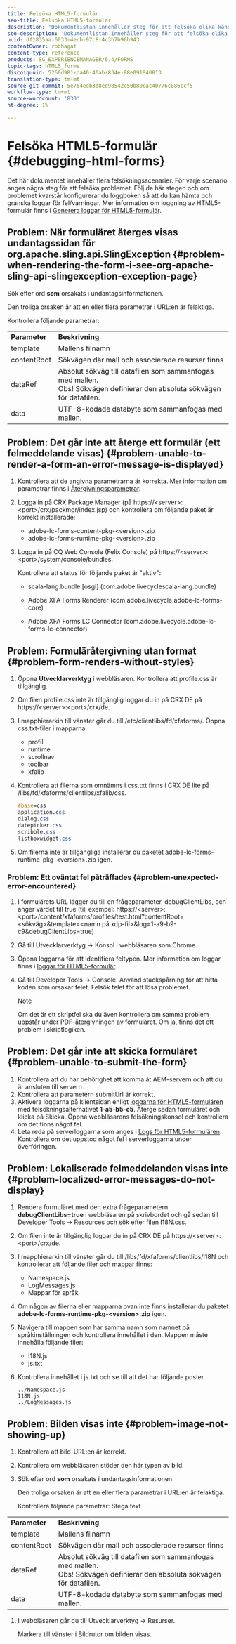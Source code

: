 ```yaml
---
title: Felsöka HTML5-formulär
seo-title: Felsöka HTML5-formulär
description: 'Dokumentlistan innehåller steg för att felsöka olika kända problem. '
seo-description: 'Dokumentlistan innehåller steg för att felsöka olika kända problem. '
uuid: df1835aa-6033-4ecb-97c8-4c3b7b96b943
contentOwner: robhagat
content-type: reference
products: SG_EXPERIENCEMANAGER/6.4/FORMS
topic-tags: hTML5_forms
discoiquuid: 5260d981-da40-40ab-834e-88e091840813
translation-type: tm+mt
source-git-commit: 5e764edb3d8ed98542c50b80cac40776c886ccf5
workflow-type: tm+mt
source-wordcount: '830'
ht-degree: 1%

---
```



# Felsöka HTML5-formulär {#debugging-html-forms}

Det här dokumentet innehåller flera felsökningsscenarier. För varje scenario anges några steg för att felsöka problemet. Följ de här stegen och om problemet kvarstår konfigurerar du loggboken så att du kan hämta och granska loggar för fel/varningar. Mer information om loggning av HTML5-formulär finns i [Generera loggar för HTML5-formulär](/help/forms/using/enable-logs.md).

## Problem: När formuläret återges visas undantagssidan för org.apache.sling.api.SlingException {#problem-when-rendering-the-form-i-see-org-apache-sling-api-slingexception-exception-page}

Sök efter ord **som** orsakats i undantagsinformationen.

Den troliga orsaken är att en eller flera parametrar i URL:en är felaktiga.

Kontrollera följande parametrar:

<table> 
 <tbody> 
  <tr> 
   <td><strong>Parameter</strong></td> 
   <td><strong>Beskrivning</strong></td> 
  </tr> 
  <tr> 
   <td>template</td> 
   <td>Mallens filnamn</td> 
  </tr> 
  <tr> 
   <td>contentRoot</td> 
   <td>Sökvägen där mall och associerade resurser finns</td> 
  </tr> 
  <tr> 
   <td>dataRef</td> 
   <td>Absolut sökväg till datafilen som sammanfogas med mallen.<br /> Obs! Sökvägen definierar den absoluta sökvägen för datafilen.</td> 
  </tr> 
  <tr> 
   <td>data</td> 
   <td>UTF-8-kodade databyte som sammanfogas med mallen.</td> 
  </tr> 
 </tbody> 
</table>

## Problem: Det går inte att återge ett formulär (ett felmeddelande visas) {#problem-unable-to-render-a-form-an-error-message-is-displayed}

1. Kontrollera att de angivna parametrarna är korrekta. Mer information om parametrar finns i [Återgivningsparametrar](#problem-when-rendering-the-form-i-see-org-apache-sling-api-slingexception-exception-page).
1. Logga in på CRX Package Manager (på https://&lt;server>:&lt;port>/crx/packmgr/index.jsp) och kontrollera om följande paket är korrekt installerade:

   * adobe-lc-forms-content-pkg-&lt;version>.zip
   * adobe-lc-forms-runtime-pkg-&lt;version>.zip

1. Logga in på CQ Web Console (Felix Console) på https://&lt;server>:&lt;port>/system/console/bundles.

   Kontrollera att status för följande paket är &quot;aktiv&quot;:

   * scala-lang.bundle [osgi]
   (com.adobe.livecyclescala-lang.bundle)

   * Adobe XFA Forms Renderer
   (com.adobe.livecycle.adobe-lc-forms-core)

   * Adobe XFA Forms LC Connector
   (com.adobe.livecycle.adobe-lc-forms-lc-connector)

## Problem: Formuläråtergivning utan format {#problem-form-renders-without-styles}

1. Öppna **Utvecklarverktyg** i webbläsaren. Kontrollera att profile.css är tillgänglig.
1. Om filen profile.css inte är tillgänglig loggar du in på CRX DE på https://&lt;server>:&lt;port>/crx/de.
1. I mapphierarkin till vänster går du till /etc/clientlibs/fd/xfaforms/. Öppna css.txt-filer i mapparna.

   * profil
   * runtime
   * scrollnav
   * toolbar
   * xfalib

1. Kontrollera att filerna som omnämns i css.txt finns i CRX DE lite på /libs/fd/xfaforms/clientlibs/xfalib/css.

   ```css
   #base=css
   application.css
   dialog.css
   datepicker.css
   scribble.css
   listboxwidget.css
   ```

1. Om filerna inte är tillgängliga installerar du paketet adobe-lc-forms-runtime-pkg-&lt;version>.zip igen.

### Problem: Ett oväntat fel påträffades {#problem-unexpected-error-encountered}

1. I formulärets URL lägger du till en frågeparameter, debugClientLibs, och anger värdet till true (till exempel: https://&lt;server>:&lt;port>/content/xfaforms/profiles/test.html?contentRoot=&lt;sökväg>&amp;template=&lt;namn på xdp-fil>&amp;log=1-a9-b9-c9&amp;debugClientLibs=true)
1. Gå till Utvecklarverktyg -> Konsol i webbläsaren som Chrome.
1. Öppna loggarna för att identifiera feltypen. Mer information om loggar finns i [loggar för HTML5-formulär](/help/forms/using/enable-logs.md).
1. Gå till Developer Tools -> Console. Använd stackspårning för att hitta koden som orsakar felet. Felsök felet för att lösa problemet.

   >[!NOTE]
   >
   >Om det är ett skriptfel ska du även kontrollera om samma problem uppstår under PDF-återgivningen av formuläret. Om ja, finns det ett problem i skriptlogiken.

## Problem: Det går inte att skicka formuläret {#problem-unable-to-submit-the-form}

1. Kontrollera att du har behörighet att komma åt AEM-servern och att du är ansluten till servern.
1. Kontrollera att parametern submitUrl är korrekt.
1. Aktivera loggarna på klientsidan enligt [loggarna för HTML5-formulären](/help/forms/using/enable-logs.md) med felsökningsalternativet **1-a5-b5-c5**. Återge sedan formuläret och klicka på Skicka. Öppna webbläsarens felsökningskonsol och kontrollera om det finns något fel.
1. Leta reda på serverloggarna som anges i [Logs för HTML5-formulären](/help/forms/using/enable-logs.md). Kontrollera om det uppstod något fel i serverloggarna under överföringen.

## Problem: Lokaliserade felmeddelanden visas inte {#problem-localized-error-messages-do-not-display}

1. Rendera formuläret med den extra frågeparametern **debugClientLibs=true** i webbläsaren på skrivbordet och gå sedan till Developer Tools -> Resources och sök efter filen I18N.css.
1. Om filen inte är tillgänglig loggar du in på CRX DE på https://&lt;server>:&lt;port>/crx/de.
1. I mapphierarkin till vänster går du till /libs/fd/xfaforms/clientlibs/I18N och kontrollerar att följande filer och mappar finns:

   * Namespace.js
   * LogMessages.js
   * Mappar för språk

1. Om någon av filerna eller mapparna ovan inte finns installerar du paketet **adobe-lc-forms-runtime-pkg-&lt;version>.zip** igen.
1. Navigera till mappen som har samma namn som namnet på språkinställningen och kontrollera innehållet i den. Mappen måste innehålla följande filer:

   * I18N.js
   * js.txt

1. Kontrollera innehållet i js.txt och se till att det har följande poster.

   ```
   ../Namespace.js
   I18N.js
   ../LogMessages.js
   ```

## Problem: Bilden visas inte {#problem-image-not-showing-up}

1. Kontrollera att bild-URL:en är korrekt.
1. Kontrollera om webbläsaren stöder den här typen av bild.
1. Sök efter ord **som** orsakats i undantagsinformationen.

   Den troliga orsaken är att en eller flera parametrar i URL:en är felaktiga.

   Kontrollera följande parametrar:
Stega text

<table> 
 <tbody> 
  <tr> 
   <td><strong>Parameter</strong></td> 
   <td><strong>Beskrivning</strong></td> 
  </tr> 
  <tr> 
   <td>template</td> 
   <td>Mallens filnamn</td> 
  </tr> 
  <tr> 
   <td>contentRoot</td> 
   <td>Sökvägen där mall och associerade resurser finns</td> 
  </tr> 
  <tr> 
   <td>dataRef</td> 
   <td>Absolut sökväg till datafilen som sammanfogas med mallen.<br /> Obs! Sökvägen definierar den absoluta sökvägen för datafilen.</td> 
  </tr> 
  <tr> 
   <td>data</td> 
   <td>UTF-8-kodade databyte som sammanfogas med mallen.</td> 
  </tr> 
 </tbody> 
</table>

1. I webbläsaren går du till Utvecklarverktyg -> Resurser.

   Markera till vänster i Bildrutor om bilden visas.
